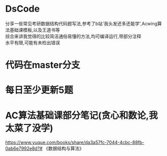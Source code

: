 # DsCode
分享一些常见考研数据结构代码题写法,参考了b站'我头发还多还能学',Acwing算法基础课模板,以及王道书等\
综合来讲我觉得的比较简洁通俗易懂的方法,均可编译运行,带部分注释\
水平有限,可能有未检出错误
# 代码在master分支
# 每日至少更新5题
# AC算法基础课部分笔记(贪心和数论,我太菜了没学)
https://www.yuque.com/books/share/da3a57fc-7044-4cbc-88fb-0ab6e7992e8d?# 《数据结构与算法》
